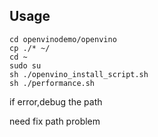 
## Usage

```#bash
cd openvinodemo/openvino
cp ./* ~/
cd ~
sudo su
sh ./openvino_install_script.sh
sh ./performance.sh
```
if error,debug the path

need fix path problem
